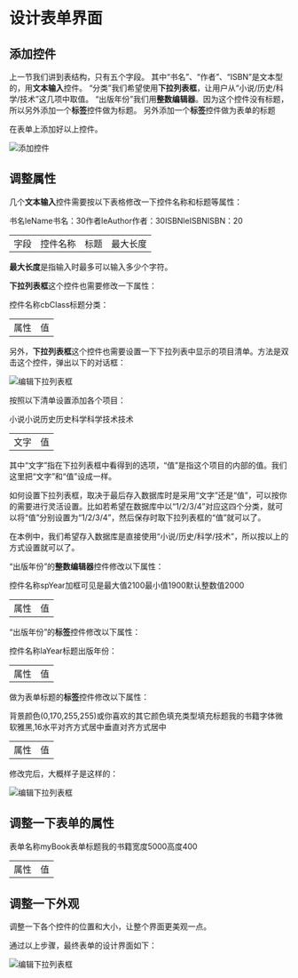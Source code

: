 ﻿# 设计表单界面

## 添加控件
上一节我们讲到表结构，只有五个字段。
其中“书名”、“作者”、“ISBN”是文本型的，用**文本输入**控件。
“分类”我们希望使用**下拉列表框**，让用户从“小说/历史/科学/技术”这几项中取值。
“出版年份”我们用**整数编辑器**。因为这个控件没有标题，所以另外添加一个**标签**控件做为标题。
另外添加一个**标签**控件做为表单的标题

在表单上添加好以上控件。

![添加控件](first-1.png)

## 调整属性

几个**文本输入**控件需要按以下表格修改一下控件名称和标题等属性：

<table>
	<tr>
		<td>字段</td>
		<td>控件名称</td>
		<td>标题</td>
		<td>最大长度</td>
	</tr>
	<tr>
		<tr>书名</tr>
		<tr>leName</tr>
		<tr>书名：</tr>
		<tr>30</tr>
	</tr>
	<tr>
		<tr>作者</tr>
		<tr>leAuthor</tr>
		<tr>作者：</tr>
		<tr>30</tr>
	</tr>
	<tr>
		<tr>ISBN</tr>
		<tr>leISBN</tr>
		<tr>ISBN：</tr>
		<tr>20</tr>
	</tr>
</table>

**最大长度**是指输入时最多可以输入多少个字符。

**下拉列表框**这个控件也需要修改一下属性：

<table>
	<tr>
		<td>属性</td>
		<td>值</td>
	</tr>
	<tr>
		<tr>控件名称</tr>
		<tr>cbClass</tr>
	</tr>
	<tr>
		<tr>标题</tr>
		<tr>分类：</tr>
	</tr>
</table>

另外，**下拉列表框**这个控件也需要设置一下下拉列表中显示的项目清单。方法是双击这个控件，弹出以下的对话框：

![编辑下拉列表框](first-2.png)

按照以下清单设置添加各个项目：

<table>
	<tr>
		<td>文字</td>
		<td>值</td>
	</tr>
	<tr>
		<tr>小说</tr>
		<tr>小说</tr>
	</tr>
	<tr>
		<tr>历史</tr>
		<tr>历史</tr>
	</tr>
	<tr>
		<tr>科学</tr>
		<tr>科学</tr>
	</tr>
	<tr>
		<tr>技术</tr>
		<tr>技术</tr>
	</tr>
</table>

其中“文字”指在下拉列表框中看得到的选项，“值”是指这个项目的内部的值。我们这里把“文字”和“值”设成一样。

如何设置下拉列表框，取决于最后存入数据库时是采用“文字”还是“值”，可以按你的需要进行灵活设置。比如若希望在数据库中以“1/2/3/4”对应这四个分类，就可以将“值”分别设置为“1/2/3/4”，然后保存时取下拉列表框的“值”就可以了。

在本例中，我们希望存入数据库是直接使用“小说/历史/科学/技术”，所以按以上的方式设置就可以了。

“出版年份”的**整数编辑器**控件修改以下属性：

<table>
	<tr>
		<td>属性</td>
		<td>值</td>
	</tr>
	<tr>
		<tr>控件名称</tr>
		<tr>spYear</tr>
	</tr>
	<tr>
		<tr>加框可见</tr>
		<tr>是</tr>
	</tr>
	<tr>
		<tr>最大值</tr>
		<tr>2100</tr>
	</tr>
	<tr>
		<tr>最小值</tr>
		<tr>1900</tr>
	</tr>
	<tr>
		<tr>默认整数值</tr>
		<tr>2000</tr>
	</tr>
</table>

“出版年份”的**标签**控件修改以下属性：

<table>
	<tr>
		<td>属性</td>
		<td>值</td>
	</tr>
	<tr>
		<tr>控件名称</tr>
		<tr>laYear</tr>
	</tr>
	<tr>
		<tr>标题</tr>
		<tr>出版年份：</tr>
	</tr>
</table>

做为表单标题的**标签**控件修改以下属性：

<table>
	<tr>
		<td>属性</td>
		<td>值</td>
	</tr>
	<tr>
		<tr>背景颜色</tr>
		<tr>(0,170,255,255)或你喜欢的其它颜色</tr>
	</tr>
	<tr>
		<tr>填充类型</tr>
		<tr>填充</tr>
	</tr>
	<tr>
		<tr>标题</tr>
		<tr>我的书籍</tr>
	</tr>
	<tr>
		<tr>字体</tr>
		<tr>微软雅黑,16</tr>
	</tr>
	<tr>
		<tr>水平对齐方式</tr>
		<tr>居中</tr>
	</tr>
	<tr>
		<tr>垂直对齐方式</tr>
		<tr>居中</tr>
	</tr>
</table>

修改完后，大概样子是这样的：

![编辑下拉列表框](first-3.png)

## 调整一下表单的属性

<table>
	<tr>
		<td>属性</td>
		<td>值</td>
	</tr>
	<tr>
		<tr>表单名称</tr>
		<tr>myBook</tr>
	</tr>
	<tr>
		<tr>表单标题</tr>
		<tr>我的书籍</tr>
	</tr>
	<tr>
		<tr>宽度</tr>
		<tr>5000</tr>
	</tr>
	<tr>
		<tr>高度</tr>
		<tr>400</tr>
	</tr>
</table>

## 调整一下外观

调整一下各个控件的位置和大小，让整个界面更美观一点。

通过以上步骤，最终表单的设计界面如下：

![编辑下拉列表框](first-4.png)



